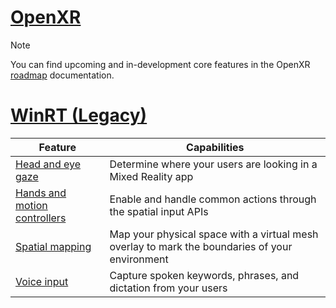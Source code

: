 # [OpenXR](#tab/openxr)

> [!NOTE]
> You can find upcoming and in-development core features in the OpenXR [roadmap](openxr.md#roadmap) documentation.

# [WinRT (Legacy)](#tab/winrt)

|  Feature  |  Capabilities  |
| --- | --- |
| [Head and eye gaze](gaze-in-directx.md) | Determine where your users are looking in a Mixed Reality app |
| [Hands and motion controllers](hands-and-motion-controllers-in-directx.md)| Enable and handle common actions through the spatial input APIs |
| [Spatial mapping](spatial-mapping-in-directx.md) | Map your physical space with a virtual mesh overlay to mark the boundaries of your environment |
| [Voice input](voice-input-in-directx.md) | Capture spoken keywords, phrases, and dictation from your users|

